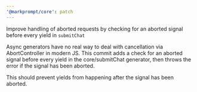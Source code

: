 ```yaml
---
'@markprompt/core': patch
---
```


Improve handling of aborted requests by checking for an aborted signal before every yield in `submitChat`

Async generators have no real way to deal with cancellation via
AbortController in modern JS. This commit adds a check for an aborted
signal before every yield in the core/submitChat generator, then throws
the error if the signal has been aborted.

This should prevent yields from happening after the signal has been aborted.
